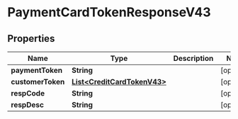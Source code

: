

# PaymentCardTokenResponseV43


## Properties

| Name | Type | Description | Notes |
|------------ | ------------- | ------------- | -------------|
|**paymentToken** | **String** |  |  [optional] |
|**customerToken** | [**List&lt;CreditCardTokenV43&gt;**](CreditCardTokenV43.md) |  |  [optional] |
|**respCode** | **String** |  |  [optional] |
|**respDesc** | **String** |  |  [optional] |



